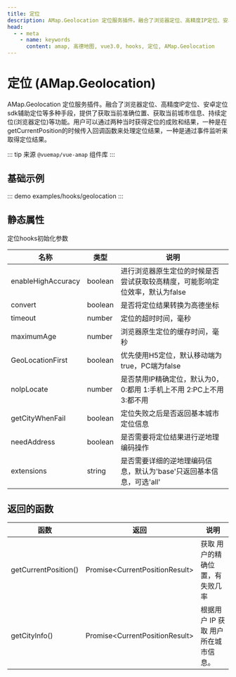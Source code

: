 ```yaml
---
title: 定位
description: AMap.Geolocation 定位服务插件。融合了浏览器定位、高精度IP定位、安卓定位sdk辅助定位等多种手段，提供了获取当前准确位置、获取当前城市信息、持续定位(浏览器定位)等功能
head:
  - - meta
    - name: keywords
      content: amap, 高德地图, vue3.0, hooks, 定位, AMap.Geolocation
---
```

# 定位 (AMap.Geolocation)
AMap.Geolocation 定位服务插件。融合了浏览器定位、高精度IP定位、安卓定位sdk辅助定位等多种手段，提供了获取当前准确位置、获取当前城市信息、持续定位(浏览器定位)等功能。用户可以通过两种当时获得定位的成败和结果，一种是在 getCurrentPosition的时候传入回调函数来处理定位结果，一种是通过事件监听来取得定位结果。

::: tip
来源 ```@vuemap/vue-amap``` 组件库
:::

## 基础示例

::: demo
examples/hooks/geolocation
:::

## 静态属性
定位hooks初始化参数

名称 | 类型      | 说明
---|---------|---|
enableHighAccuracy| boolean | 进行浏览器原生定位的时候是否尝试获取较高精度，可能影响定位效率，默认为false
convert | boolean | 是否将定位结果转换为高德坐标
timeout | number  | 定位的超时时间，毫秒
maximumAge | number  | 浏览器原生定位的缓存时间，毫秒
GeoLocationFirst | boolean  | 优先使用H5定位，默认移动端为true，PC端为false
noIpLocate | number  | 是否禁用IP精确定位，默认为0，0:都用 1:手机上不用 2:PC上不用 3:都不用
getCityWhenFail | boolean  | 定位失败之后是否返回基本城市定位信息
needAddress | boolean  | 是否需要将定位结果进行逆地理编码操作
extensions | string  | 是否需要详细的逆地理编码信息，默认为'base'只返回基本信息，可选'all'

## 返回的函数
函数 | 返回                                   | 说明
---|--------------------------------------|---|
getCurrentPosition() | Promise\<CurrentPositionResult\> | 获取 用户的精确位置，有失败几率
getCityInfo() | Promise\<CurrentPositionResult\> | 根据用户 IP 获取 用户所在城市信息。

